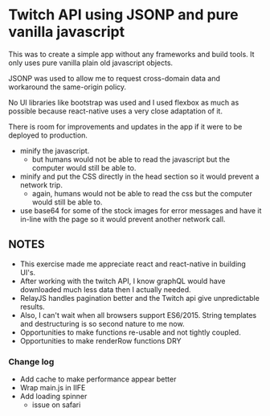 # Twitch API using JSONP and pure vanilla javascript

This was to create a simple app without any frameworks and build tools.  It only uses pure vanilla plain old javascript objects.

JSONP was used to allow me to request cross-domain data and workaround the same-origin policy.

No UI libraries like bootstrap was used and I used flexbox as much as possible because react-native uses a very close adaptation of it.

There is room for improvements and updates in the app if it were to be deployed to production.

* minify the javascript.  
  * but humans would not be able to read the javascript but the computer would still be able to.
* minify and put the CSS directly in the head section so it would prevent a network trip.
  * again, humans would not be able to read the css but the computer would still be able to.
* use base64 for some of the stock images for error messages and have it in-line with the page so it would prevent another network call.

## NOTES
* This exercise made me appreciate react and react-native in building UI's.
* After working with the twitch API, I know graphQL would have downloaded much less data then I actually needed.
* RelayJS handles pagination better and the Twitch api give unpredictable results.
* Also, I can't wait when all browsers support ES6/2015.  String templates and destructuring is so second nature to me now.
* Opportunities to make functions re-usable and not tightly coupled.
* Opportunities to make renderRow functions DRY

### Change log

* Add cache to make performance appear better
* Wrap main.js in IIFE
* Add loading spinner
  * issue on safari
